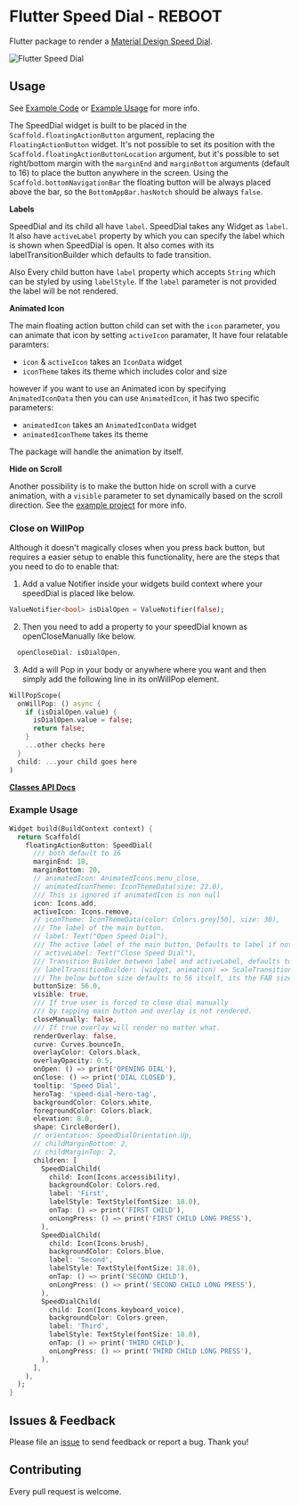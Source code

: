 # Flutter Speed Dial - REBOOT

Flutter package to render a [Material Design Speed Dial](https://material.io/design/components/buttons-floating-action-button.html#types-of-transitions).

![Flutter Speed Dial](https://media.giphy.com/media/ef4BpmetvvH9BdQC9t/giphy.gif)

## Usage

See [Example Code](example/lib/main.dart) or [Example Usage](#Example-Usage) for more info.

The SpeedDial widget is built to be placed in the `Scaffold.floatingActionButton` argument, replacing the `FloatingActionButton` widget.
It's not possible to set its position with the `Scaffold.floatingActionButtonLocation` argument, but it's possible to set right/bottom margin with the `marginEnd` and `marginBottom` arguments (default to 16) to place the button anywhere in the screen.
Using the `Scaffold.bottomNavigationBar` the floating button will be always placed above the bar, so the `BottomAppBar.hasNotch` should be always `false`.

**Labels**

SpeedDial and its child all have `label`. SpeedDial takes any Widget as `label`. It also have `activeLabel` property by which you can specify the label which is shown when SpeedDial is open. It also comes with its labelTransitionBuilder which defaults to fade transition.

Also Every child button have `label` property which accepts `String` which can be styled by using `labelStyle`. 
If the `label` parameter is not provided the label will be not rendered.

**Animated Icon**

The main floating action button child can set with the `icon` parameter, you can animate that icon by setting `activeIcon` paramater, It have four relatable paramters:

- `icon` & `activeIcon` takes an `IconData` widget
- `iconTheme` takes its theme which includes color and size


 however if you want to use an Animated icon by specifying `AnimatedIconData` then you can use `AnimatedIcon`, it has two specific parameters:

- `animatedIcon` takes an `AnimatedIconData` widget
- `animatedIconTheme` takes its theme

The package will handle the animation by itself.

**Hide on Scroll**

Another possibility is to make the button hide on scroll with a curve animation, with a `visible` parameter to set dynamically based on the scroll direction. See the [example project](example/lib/main.dart) for more info.

### Close on WillPop

Although it doesn't magically closes when you press back button, but requires a easier setup to enable this functionality, here are the steps that you need to do to enable that:

1. Add a value Notifier inside your widgets build context where your speedDial is placed like below.
```dart
ValueNotifier<bool> isDialOpen = ValueNotifier(false);
```
2. Then you need to add a property to your speedDial known as openCloseManually like below.
```dart
  openCloseDial: isDialOpen,
```
3. Add a will Pop in your body or anywhere where you want and then simply add the following line in its onWillPop element.
```dart
WillPopScope(
  onWillPop: () async {
    if (isDialOpen.value) {
      isDialOpen.value = false;
      return false;
    }
    ...other checks here
  }
  child: ...your child goes here
)
```

[**Classes API Docs**](https://pub.dev/documentation/flutter_speed_dial/latest/flutter_speed_dial/flutter_speed_dial-library.html)

### Example Usage

```dart
Widget build(BuildContext context) {
  return Scaffold(
    floatingActionButton: SpeedDial(
      /// both default to 16
      marginEnd: 18,
      marginBottom: 20,
      // animatedIcon: AnimatedIcons.menu_close,
      // animatedIconTheme: IconThemeData(size: 22.0),
      /// This is ignored if animatedIcon is non null
      icon: Icons.add,
      activeIcon: Icons.remove,
      // iconTheme: IconThemeData(color: Colors.grey[50], size: 30),
      /// The label of the main button.
      // label: Text("Open Speed Dial"),
      /// The active label of the main button, Defaults to label if not specified.
      // activeLabel: Text("Close Speed Dial"),
      /// Transition Builder between label and activeLabel, defaults to FadeTransition.
      // labelTransitionBuilder: (widget, animation) => ScaleTransition(scale: animation,child: widget),
      /// The below button size defaults to 56 itself, its the FAB size + It also affects relative padding and other elements
      buttonSize: 56.0,
      visible: true,
      /// If true user is forced to close dial manually 
      /// by tapping main button and overlay is not rendered.
      closeManually: false,
      /// If true overlay will render no matter what.
      renderOverlay: false,
      curve: Curves.bounceIn,
      overlayColor: Colors.black,
      overlayOpacity: 0.5,
      onOpen: () => print('OPENING DIAL'),
      onClose: () => print('DIAL CLOSED'),
      tooltip: 'Speed Dial',
      heroTag: 'speed-dial-hero-tag',
      backgroundColor: Colors.white,
      foregroundColor: Colors.black,
      elevation: 8.0,
      shape: CircleBorder(),
      // orientation: SpeedDialOrientation.Up,
      // childMarginBottom: 2,
      // childMarginTop: 2,
      children: [
        SpeedDialChild(
          child: Icon(Icons.accessibility),
          backgroundColor: Colors.red,
          label: 'First',
          labelStyle: TextStyle(fontSize: 18.0),
          onTap: () => print('FIRST CHILD'),
          onLongPress: () => print('FIRST CHILD LONG PRESS'),
        ),
        SpeedDialChild(
          child: Icon(Icons.brush),
          backgroundColor: Colors.blue,
          label: 'Second',
          labelStyle: TextStyle(fontSize: 18.0),
          onTap: () => print('SECOND CHILD'),
          onLongPress: () => print('SECOND CHILD LONG PRESS'),
        ),
        SpeedDialChild(
          child: Icon(Icons.keyboard_voice),
          backgroundColor: Colors.green,
          label: 'Third',
          labelStyle: TextStyle(fontSize: 18.0),
          onTap: () => print('THIRD CHILD'),
          onLongPress: () => print('THIRD CHILD LONG PRESS'),
        ),
      ],
    ),
  );
}
```

## Issues & Feedback

Please file an [issue](https://github.com/darioielardi/flutter_speed_dial/issues) to send feedback or report a bug. Thank you!

## Contributing

Every pull request is welcome.
